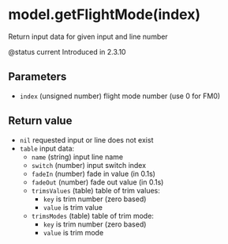 # model.getFlightMode(index)

Return input data for given input and line number

@status current Introduced in 2.3.10

## Parameters

* `index` (unsigned number) flight mode number (use 0 for FM0)

## Return value

* `nil` requested input or line does not exist
* `table` input data:
  * `name` (string) input line name
  * `switch` (number) input switch index
  * `fadeIn` (number) fade in value (in 0.1s)
  * `fadeOut` (number) fade out value (in 0.1s)
  * `trimsValues` (table) table of trim values:
    * `key` is trim number (zero based)
    * `value` is trim value
  * `trimsModes` (table) table of trim mode:
    * `key` is trim number (zero based)
    * `value` is trim mode
